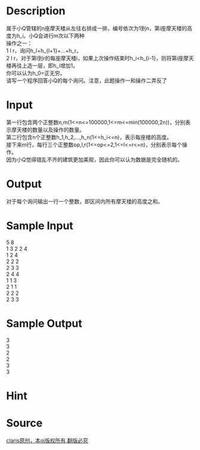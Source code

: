 
# Description

<div class="content"><div>属于小Q管辖的n座摩天楼从左往右排成一排，编号依次为1到n，第i座摩天楼的高度为h_i。小Q会进行m次以下两种</div>
<div>操作之一：</div>
<div></div>
<div>1 l r，询问h_l+h_{l+1}+...+h_r。</div>
<div></div>
<div>2 l r，对于第l到r的每座摩天楼i，如果上次操作结束时h_i&lt;h_{i-1}，则将第i座摩天楼再往上造一层，即h_i增加1。</div>
<div>你可以认为h_0=正无穷。</div>
<div></div>
<div>请写一个程序回答小Q的每个询问。注意，此题操作一和操作二弄反了</div>
<div></div>
<div></div>
<div></div></div>

# Input

<div class="content"><div>第一行包含两个正整数n,m(1&lt;=n&lt;=100000,1&lt;=m&lt;=min(100000,2n))，分别表示摩天楼的数量以及操作的数量。</div>
<div></div>
<div>第二行包含n个正整数h_1,h_2,...,h_n(1&lt;=h_i&lt;=n)，表示每座楼的高度。</div>
<div></div>
<div>接下来m行，每行三个正整数op,l,r(1&lt;=op&lt;=2,1&lt;=l&lt;=r&lt;=n)，分别表示每个操作。</div>
<div></div>
<div>因为小Q觉得错乱不齐的建筑更加美观，因此你可以认为数据是完全随机的。</div>
<div></div></div>

# Output

<div class="content"><div>对于每个询问输出一行一个整数，即区间内所有摩天楼的高度之和。</div>
<div></div></div>

# Sample Input

<div class="content"><span class="sampledata">5 8<br/>
1 3 2 2 4<br/>
1 2 4<br/>
2 2 2<br/>
2 3 3<br/>
2 4 4<br/>
1 1 3<br/>
2 1 1<br/>
2 2 2<br/>
2 3 3</span></div>

# Sample Output

<div class="content"><span class="sampledata">3<br/>
3<br/>
2<br/>
2<br/>
3<br/>
3</span></div>

# Hint

<div class="content"><p></p></div>

# Source

<div class="content"><p><a href="problemset.php?search=claris原创，本oj版权所有,翻版必究">claris原创，本oj版权所有,翻版必究</a></p></div>

